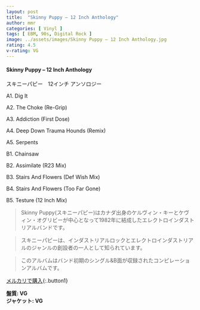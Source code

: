 ```yaml
---
layout: post
title:  "Skinny Puppy – 12 Inch Anthology"
author: mmr
categories: [ Vinyl ]
tags: [ EBM, 90s, Digital Rock ]
image: ../assets/images/Skinny Puppy – 12 Inch Anthology.jpg
rating: 4.5
v-rating: VG
---
```


#### Skinny Puppy – 12 Inch Anthology

スキニーパピー　12インチ アンソロジー

A1. Dig It

A2. The Choke (Re-Grip)

A3. Addiction (First Dose)

A4. Deep Down Trauma Hounds (Remix)

A5. Serpents

B1. Chainsaw

B2. Assimilate (R23 Mix)

B3. Stairs And Flowers (Def Wish Mix)

B4. Stairs And Flowers (Too Far Gone)

B5. Testure (12 Inch Mix)

> Skinny Puppy(スキニーパピー)はカナダ出身のケルヴィン・キーとケヴィン・オグリビーが中心となって1982年に結成したエレクトロインダストリアルバンドです。

> スキニーパピーは、インダストリアルロックとエレクトロインダストリアルのジャンルの創設者の一人として知られています。

> このアルバムはバンド初期のシングル&B面が収録されたコンピレーションアルバムです。

[メルカリで購入](https://jp.mercari.com/item/m35594422931){:.button1}

<div class="mt-4 mb-4 d-flex align-items-center">
<strong class="mr-1">盤質: VG</strong>
</div>
<div class="mt-4 mb-4 d-flex align-items-center">
<strong class="mr-1">ジャケット: VG</strong>
</div>
